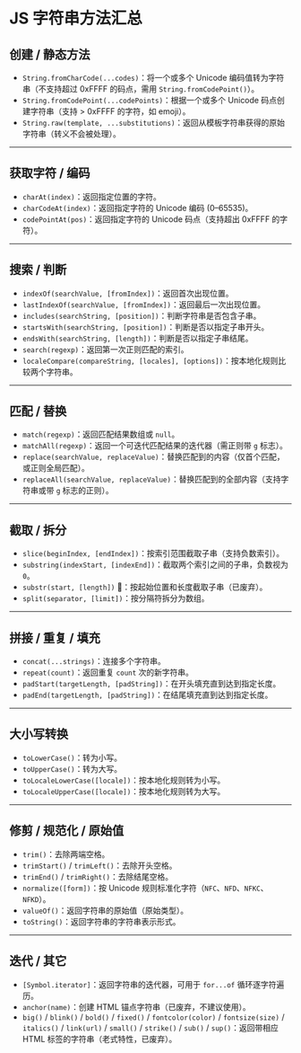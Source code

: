 # JS 字符串方法汇总

## 创建 / 静态方法

- `String.fromCharCode(...codes)`：将一个或多个 Unicode 编码值转为字符串（不支持超过 0xFFFF 的码点，需用 `String.fromCodePoint()`）。
- `String.fromCodePoint(...codePoints)`：根据一个或多个 Unicode 码点创建字符串（支持 > 0xFFFF 的字符，如 emoji）。
- `String.raw(template, ...substitutions)`：返回从模板字符串获得的原始字符串（转义不会被处理）。

---

## 获取字符 / 编码

- `charAt(index)`：返回指定位置的字符。
- `charCodeAt(index)`：返回指定字符的 Unicode 编码 (0–65535)。
- `codePointAt(pos)`：返回指定字符的 Unicode 码点（支持超出 0xFFFF 的字符）。

---

## 搜索 / 判断

- `indexOf(searchValue, [fromIndex])`：返回首次出现位置。
- `lastIndexOf(searchValue, [fromIndex])`：返回最后一次出现位置。
- `includes(searchString, [position])`：判断字符串是否包含子串。
- `startsWith(searchString, [position])`：判断是否以指定子串开头。
- `endsWith(searchString, [length])`：判断是否以指定子串结尾。
- `search(regexp)`：返回第一次正则匹配的索引。
- `localeCompare(compareString, [locales], [options])`：按本地化规则比较两个字符串。

---

## 匹配 / 替换

- `match(regexp)`：返回匹配结果数组或 `null`。
- `matchAll(regexp)`：返回一个可迭代匹配结果的迭代器（需正则带 `g` 标志）。
- `replace(searchValue, replaceValue)`：替换匹配到的内容（仅首个匹配，或正则全局匹配）。
- `replaceAll(searchValue, replaceValue)`：替换匹配到的全部内容（支持字符串或带 `g` 标志的正则）。

---

## 截取 / 拆分

- `slice(beginIndex, [endIndex])`：按索引范围截取子串（支持负数索引）。
- `substring(indexStart, [indexEnd])`：截取两个索引之间的子串，负数视为 `0`。
- `substr(start, [length])` 🚨：按起始位置和长度截取子串（已废弃）。
- `split(separator, [limit])`：按分隔符拆分为数组。

---

## 拼接 / 重复 / 填充

- `concat(...strings)`：连接多个字符串。
- `repeat(count)`：返回重复 `count` 次的新字符串。
- `padStart(targetLength, [padString])`：在开头填充直到达到指定长度。
- `padEnd(targetLength, [padString])`：在结尾填充直到达到指定长度。

---

## 大小写转换

- `toLowerCase()`：转为小写。
- `toUpperCase()`：转为大写。
- `toLocaleLowerCase([locale])`：按本地化规则转为小写。
- `toLocaleUpperCase([locale])`：按本地化规则转为大写。

---

## 修剪 / 规范化 / 原始值

- `trim()`：去除两端空格。
- `trimStart()` / `trimLeft()`：去除开头空格。
- `trimEnd()` / `trimRight()`：去除结尾空格。
- `normalize([form])`：按 Unicode 规则标准化字符（`NFC`、`NFD`、`NFKC`、`NFKD`）。
- `valueOf()`：返回字符串的原始值（原始类型）。
- `toString()`：返回字符串的字符串表示形式。

---

## 迭代 / 其它

- `[Symbol.iterator]`：返回字符串的迭代器，可用于 `for...of` 循环逐字符遍历。
- `anchor(name)`：创建 HTML 锚点字符串（已废弃，不建议使用）。
- `big()` / `blink()` / `bold()` / `fixed()` / `fontcolor(color)` / `fontsize(size)` / `italics()` / `link(url)` / `small()` / `strike()` / `sub()` / `sup()`：返回带相应 HTML 标签的字符串（老式特性，已废弃）。